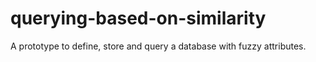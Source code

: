 querying-based-on-similarity
============================

A prototype to define, store and query a database with fuzzy attributes.
